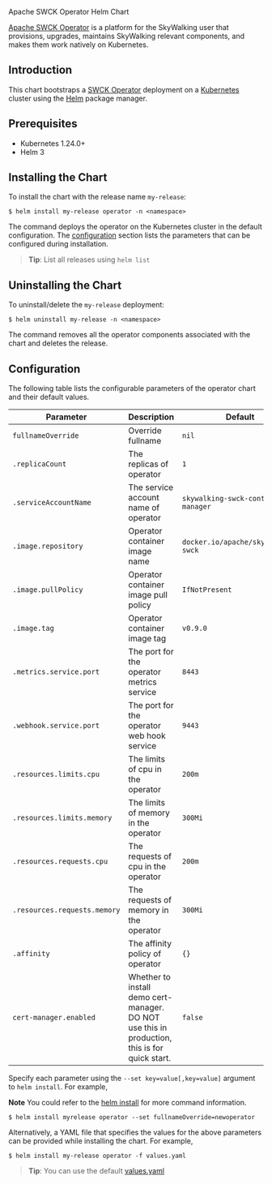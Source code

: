 Apache SWCK Operator Helm Chart

[Apache SWCK Operator](https://github.com/apache/skywalking-swck/tree/master/operator) is a platform for the SkyWalking user that provisions, upgrades, maintains SkyWalking relevant components, and makes them work natively on Kubernetes.

## Introduction

This chart bootstraps a [SWCK Operator](https://github.com/apache/skywalking-swck/blob/master/docs/operator.md) deployment on a [Kubernetes](http://kubernetes.io) cluster using the [Helm](https://helm.sh) package manager.

## Prerequisites

 - Kubernetes 1.24.0+ 
 - Helm 3

## Installing the Chart

To install the chart with the release name `my-release`:

```shell
$ helm install my-release operator -n <namespace>
```

The command deploys the operator on the Kubernetes cluster in the default configuration. The [configuration](#configuration) section lists the parameters that can be configured during installation.

> **Tip**: List all releases using `helm list`

## Uninstalling the Chart

To uninstall/delete the `my-release` deployment:

```shell
$ helm uninstall my-release -n <namespace>
```

The command removes all the operator components associated with the chart and deletes the release.

## Configuration

The following table lists the configurable parameters of the operator chart and their default values.

| Parameter                    | Description                                                                                                                  | Default                              |
|------------------------------|------------------------------------------------------------------------------------------------------------------------------|--------------------------------------|
| `fullnameOverride`           | Override fullname                                                                                                            | `nil`                                |
| `.replicaCount`              | The replicas of operator                                                                                                     | `1`                                  |
| `.serviceAccountName`        | The service account name of operator                                                                                         | `skywalking-swck-controller-manager` |
| `.image.repository`          | Operator container image name                                                                                                | `docker.io/apache/skywalking-swck`   |
| `.image.pullPolicy`          | Operator container image pull policy                                                                                         | `IfNotPresent`                       |
| `.image.tag`                 | Operator container image tag                                                                                                 | `v0.9.0`                             |
| `.metrics.service.port`      | The port for the operator metrics service                                                                                    | `8443`                               |
| `.webhook.service.port`      | The port for the operator web hook service                                                                                   | `9443`                               |
| `.resources.limits.cpu`      | The limits of cpu in the operator                                                                                            | `200m`                               |
| `.resources.limits.memory`   | The limits of memory in the operator                                                                                         | `300Mi`                              |
| `.resources.requests.cpu`    | The requests of cpu in the operator                                                                                          | `200m`                               |
| `.resources.requests.memory` | The requests of memory in the operator                                                                                       | `300Mi`                              |
| `.affinity`                  | The affinity policy of operator                                                                                              | `{}`                                 |
| `cert-manager.enabled`        | Whether to install demo cert-manager. DO NOT use this in production, this is for quick start.                               | `false`                              |

Specify each parameter using the `--set key=value[,key=value]` argument to `helm install`. For example,

**Note** You could refer to the [helm install](https://helm.sh/docs/helm/helm_install/) for more command information.

```console
$ helm install myrelease operator --set fullnameOverride=newoperator
```

Alternatively, a YAML file that specifies the values for the above parameters can be provided while installing the chart. For example,

```console
$ helm install my-release operator -f values.yaml
```

> **Tip**: You can use the default [values.yaml](values.yaml)

